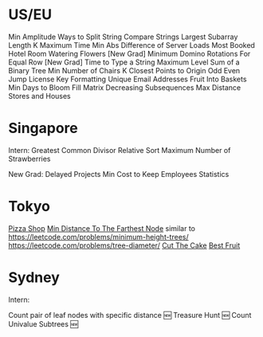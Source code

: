 # US/EU
Min Amplitude
Ways to Split String
Compare Strings
Largest Subarray Length K
Maximum Time
Min Abs Difference of Server Loads
Most Booked Hotel Room
Watering Flowers [New Grad]
Minimum Domino Rotations For Equal Row [New Grad]
Time to Type a String
Maximum Level Sum of a Binary Tree
Min Number of Chairs
K Closest Points to Origin
Odd Even Jump
License Key Formatting
Unique Email Addresses
Fruit Into Baskets
Min Days to Bloom
Fill Matrix
Decreasing Subsequences
Max Distance
Stores and Houses

# Singapore
Intern:
Greatest Common Divisor
Relative Sort
Maximum Number of Strawberries

New Grad:
Delayed Projects
Min Cost to Keep Employees
Statistics

# Tokyo
[Pizza Shop](https://leetcode.com/discuss/interview-question/356935/)
[Min Distance To The Farthest Node](https://leetcode.com/discuss/interview-question/356378/)
    similar to https://leetcode.com/problems/minimum-height-trees/
                https://leetcode.com/problems/tree-diameter/
[Cut The Cake]()
[Best Fruit]()

# Sydney
Intern:

Count pair of leaf nodes with specific distance 🆕
Treasure Hunt 🆕
Count Univalue Subtrees 🆕